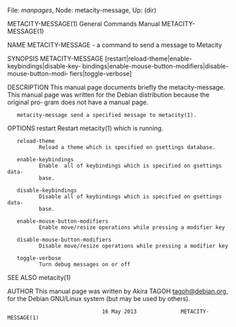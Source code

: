 File: *manpages*,  Node: metacity-message,  Up: (dir)

METACITY-MESSAGE(1)         General Commands Manual        METACITY-MESSAGE(1)



NAME
       METACITY-MESSAGE - a command to send a message to Metacity

SYNOPSIS
       METACITY-MESSAGE  [restart|reload-theme|enable-keybindings|disable-key‐
       bindings|enable-mouse-button-modifiers|disable-mouse-button-modi‐
       fiers|toggle-verbose]

DESCRIPTION
       This  manual  page documents briefly the metacity-message.  This manual
       page was written for the Debian distribution because the original  pro‐
       gram does not have a manual page.

       metacity-message send a specified message to metacity(1).

OPTIONS
       restart
              Restart metacity(1) which is running.

       reload-theme
              Reload a theme which is specified on gsettings database.

       enable-keybindings
              Enable  all of keybindings which is specified on gsettings data‐
              base.

       disable-keybindings
              Disable all of keybindings which is specified on gsettings data‐
              base.

       enable-mouse-button-modifiers
              Enable move/resize operations while pressing a modifier key

       disable-mouse-button-modifiers
              Disable move/resize operations while pressing a modifier key

       toggle-verbose
              Turn debug messages on or off

SEE ALSO
       metacity(1)

AUTHOR
       This manual page was written by Akira TAGOH <tagoh@debian.org>, for the
       Debian GNU/Linux system (but may be used by others).



                                  16 May 2013              METACITY-MESSAGE(1)
